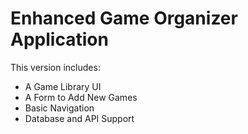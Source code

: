# Enhanced Game Organizer Application
This version includes:
- A Game Library UI
- A Form to Add New Games
- Basic Navigation
- Database and API Support
